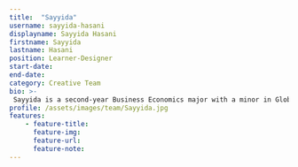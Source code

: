 ```yaml
---
title:  "Sayyida"
username: sayyida-hasani
displayname: Sayyida Hasani
firstname: Sayyida
lastname: Hasani
position: Learner-Designer
start-date: 
end-date:
category: Creative Team
bio: >- 
 Sayyida is a second-year Business Economics major with a minor in Global Studies who embodies a dynamic blend of academic pursuits. Her keen interest in economics research underscores a dedication to understanding the intricacies of global systems and their impact on communities which also manifests her desire toward making educational initiatives and projects accessible for all. Currently, she hopes to pursue law school and become a lawyer to advocate for justice leveraging her passion for finance, business, and law. Outside of academia, Sayyida loves to read timeless classics, watch Netflix, and dance.
profile: /assets/images/team/Sayyida.jpg
features:
    - feature-title: 
      feature-img: 
      feature-url: 
      feature-note: 
---
```

